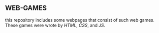 ## WEB-GAMES
this repository includes some webpages that consist of such web games. These games were wrote by *HTML*, *CSS*, and *JS*.
